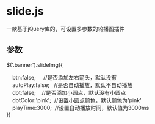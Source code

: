 # slide.js
一款基于jQuery库的，可设置多参数的轮播图插件
## 参数
$('.banner').slideImg({  

     btn:false;     //是否添加左右箭头，默认没有  
     autoPlay:false;   //是否自动播放，默认不自动播放  
     dot:false;    //是否添加小圆点，默认没有小圆点  
     dotColor:'pink';  //设置小圆点颜色，默认颜色为'pink'  
     playTime:3000;  //设置自动播放时间，默认值为3000ms  
})
